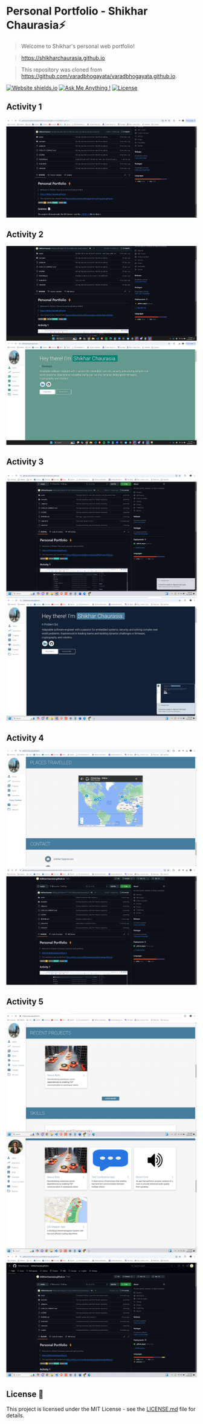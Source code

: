 # Personal Portfolio - Shikhar Chaurasia⚡️ 

> Welcome to Shikhar's personal web portfolio!

> https://shikharchaurasia.github.io

> This repository was cloned from https://github.com/varadbhogayata/varadbhogayata.github.io.

[![Website shields.io](https://img.shields.io/badge/website-up-yellow)](http://shikharchaurasia.github.io/)
[![Ask Me Anything !](https://img.shields.io/badge/ask%20me-linkedin-1abc9c.svg)](https://www.linkedin.com/in/shikharchaurasia/)
[![License](http://img.shields.io/:license-mit-blue.svg?style=flat-square)](http://badges.mit-license.org)

## Activity 1
![Activity 1](/assets/img/activity1.jpg)

## Activity 2
![Activity 2](/assets/img/activity2_0.png)
![Activity 2](/assets/img/activity2_1.png)

## Activity 3
![Activity 3](/assets/img/activity3.png)
![Activity 3](/assets/img/activity3_1.png)

## Activity 4
![Activity 4](/assets/img/activity4_1.png)
![Activity 4](/assets/img/activity4_2.png)

## Activity 5
![Activity 5](/assets/img/activity5_1.png)
![Activity 5](/assets/img/activity5_2.png)
![Activity 5](/assets/img/activity5_3.png)

## License 📄
This project is licensed under the MIT License - see the [LICENSE.md](./LICENSE) file for details.

